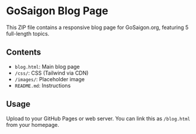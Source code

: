 # GoSaigon Blog Page

This ZIP file contains a responsive blog page for GoSaigon.org, featuring 5 full-length topics.

## Contents
- `blog.html`: Main blog page
- `/css/`: CSS (Tailwind via CDN)
- `/images/`: Placeholder image
- `README.md`: Instructions

## Usage
Upload to your GitHub Pages or web server. You can link this as `/blog.html` from your homepage.


